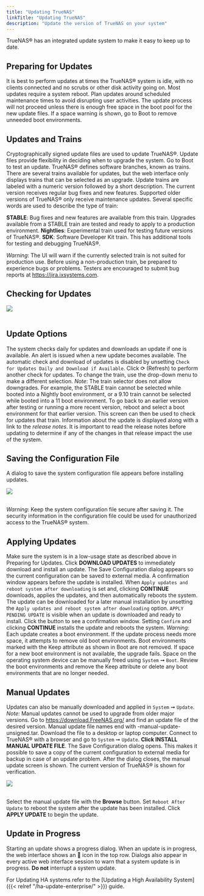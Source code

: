 ```yaml
---
title: "Updating TrueNAS"
linkTitle: "Updating TrueNAS"
description: "Update the version of TrueNAS on your system"
---
```


TrueNAS® has an integrated update system to make it easy to keep up to date.

## Preparing for Updates
It is best to perform updates at times the TrueNAS® system is idle, with no clients connected and no scrubs or other disk activity going on. Most updates require a system reboot. Plan updates around scheduled maintenance times to avoid disrupting user activities.
The update process will not proceed unless there is enough free space in the boot pool for the new update files. If a space warning is shown, go to Boot to remove unneeded boot environments.

## Updates and Trains
Cryptographically signed update files are used to update TrueNAS®. Update files provide flexibility in deciding when to upgrade the system. Go to Boot to test an update.
TrueNAS® defines software branches, known as trains. There are several trains available for updates, but the web interface only displays trains that can be selected as an upgrade.
Update trains are labeled with a numeric version followed by a short description. The current version receives regular bug fixes and new features. Supported older versions of TrueNAS® only receive maintenance updates. Several specific words are used to describe the type of train:

**STABLE**: Bug fixes and new features are available from this train. Upgrades available from a STABLE train are tested and ready to apply to a production environment.
**Nightlies**: Experimental train used for testing future versions of TrueNAS®.
**SDK**: Software Developer Kit train. This has additional tools for testing and debugging TrueNAS®.

*Warning*:
The UI will warn if the currently selected train is not suited for production use. Before using a non-production train, be prepared to experience bugs or problems. Testers are encouraged to submit bug reports at https://jira.ixsystems.com.
## Checking for Updates

<img src="/images/12.0-system-update.png">
<br><br>

## Update Options
The system checks daily for updates and downloads an update if one is available. An alert is issued when a new update becomes available. The automatic check and download of updates is disabled by unsetting `Check for Updates Daily and Download if Available`. Click &#x27F3; (Refresh) to perform another check for updates.
To change the train, use the drop-down menu to make a different selection.
*Note*: The train selector does not allow downgrades. For example, the STABLE train cannot be selected while booted into a Nightly boot environment, or a 9.10 train cannot be selected while booted into a 11 boot environment. To go back to an earlier version after testing or running a more recent version, reboot and select a boot environment for that earlier version. This screen can then be used to check for updates that train.
Information about the update is displayed along with a link to the *release notes*. It is important to read the release notes before updating to determine if any of the changes in that release impact the use of the system.

## Saving the Configuration File
A dialog to save the system configuration file appears before installing updates.

<img src="/images/12.0-save-config.PNG ">
<br><br>

*Warning*: Keep the system configuration file secure after saving it. The security information in the configuration file could be used for unauthorized access to the TrueNAS® system.

## Applying Updates
Make sure the system is in a low-usage state as described above in Preparing for Updates.
Click **DOWNLOAD UPDATES** to immediately download and install an update.
The Save Configuration dialog appears so the current configuration can be saved to external media.
A confirmation window appears before the update is installed. When `Apply updates and reboot system after downloading` is set and, clicking **CONTINUE** downloads, applies the updates, and then automatically reboots the system. The update can be downloaded for a later manual installation by unsetting the `Apply updates and reboot system after downloading` option.
`APPLY PENDING UPDATE` is visible when an update is downloaded and ready to install. Click the button to see a confirmation window. Setting `Confirm` and clicking **CONTINUE** installs the update and reboots the system.
*Warning*: Each update creates a boot environment. If the update process needs more space, it attempts to remove old boot environments. Boot environments marked with the Keep attribute as shown in Boot are not removed. If space for a new boot environment is not available, the upgrade fails. Space on the operating system device can be manually freed using `System` ➞ `Boot`. Review the boot environments and remove the Keep attribute or delete any boot environments that are no longer needed.

## Manual Updates
Updates can also be manually downloaded and applied in `System` ➞ `Update`.
*Note:* Manual updates cannot be used to upgrade from older major versions.
Go to https://download.FreeNAS.org/ and find an update file of the desired version. Manual update file names end with -manual-update-unsigned.tar.
Download the file to a desktop or laptop computer. Connect to TrueNAS® with a browser and go to `System` ➞ `Update`. **Click INSTALL MANUAL UPDATE FILE**.
The Save Configuration dialog opens. This makes it possible to save a copy of the current configuration to external media for backup in case of an update problem.
After the dialog closes, the manual update screen is shown.
The current version of TrueNAS® is shown for verification.

<img src="/images/12.0-manual-update.PNG ">
<br><br>

Select the manual update file with the **Browse** button. Set `Reboot After Update` to reboot the system after the update has been installed. Click **APPLY UPDATE** to begin the update.

## Update in Progress
Starting an update shows a progress dialog. When an update is in progress, the web interface shows an  icon in the top row. Dialogs also appear in every active web interface session to warn that a system update is in progress. **Do not** interrupt a system update.

For Updating HA systems refer to the [Updating a High Availability System]({{< relref "/ha-update-enterprise/" >}}) guide.
